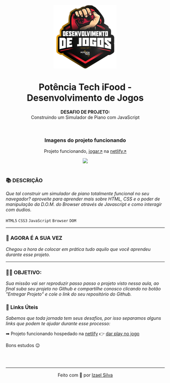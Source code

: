 <div align="center">
  <img src="../../assets/image.png" width="200"/>

  # Potência Tech iFood - Desenvolvimento de Jogos
  **DESAFIO DE PROJETO:** <br> Construindo um Simulador de Piano com JavaScript

  <br>

  ### Imagens do projeto funcionando
  Projeto funcionando, [jogar↗](https://simulador-de-piano.netlify.app/) na [netlify↗](https://www.netlify.com)

  <img src="./src/images/detona-ralph.gif"/>
</div>

<br>

### 📚 DESCRIÇÃO
*Que tal construir um simulador de piano totalmente funcional no seu navegador? aproveite para aprender mais sobre HTML, CSS e o poder de manipulação da D.O.M. do Browser através de Javascript e como interagir com áudios.* <br><br> ```HTML5``` ```CSS3``` ```JavaScript``` ```Browser``` ```DOM```

---

### 🎯 AGORA É A SUA VEZ
*Chegou a hora de colocar em prática tudo aquilo que você aprendeu durante esse projeto.*

---

### 👨‍💻 OBJETIVO:
*Sua missão vai ser reproduzir passo passo o projeto visto nessa aula, ao final
suba seu projeto no Github e compartilhe conosco clicando no botão "Entregar Projeto" e cole o link do seu repositório do Github.*

### 🔗 Links Úteis
*Sabemos que toda jornada tem seus desafios, por isso separamos alguns links que podem te ajudar durante esse processo:*

➡ Projeto funcionando hospedado na [netlify](https://www.netlify.com) 👉 [dar play no jogo](https://projeto-detona-ralph.netlify.app/)

Bons estudos 😉

<br>
<br>

---

<p align="center">
  Feito com 💖 por
  <a href="https://github.com/ias4g">Izael Silva</a>
</p>